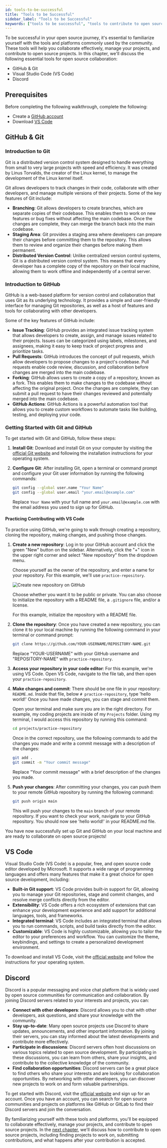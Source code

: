 ```yaml
---
id: tools-to-be-successful
title: "Tools to be Successful"
sidebar_label: "Tools to be Successful"
keywords: ["tools to be successful", "tools to contribute to open source projects", "Github & Git", "GitHub", "Git", "Getting Started with Git and GitHub", "Git tutorial", "VS Code", "VS Code and Git tutorial", "VS Code benefits", "contributing to open source with VS Code", "Discord", "Discord benefits when contributing to open source projects", "contributing to open source", "Open Source", "Open Source Community"]
---
```


To be successful in your open source journey, it's essential to familiarize yourself with the tools and platforms commonly used by the community. These tools will help you collaborate effectively, manage your projects, and contribute to open source projects. In this chapter, we'll discuss the following essential tools for open source collaboration:

- GitHub & Git
- Visual Studio Code (VS Code)
- Discord

## Prerequisites

Before completing the following walkthrough, complete the following:

- Create a [GitHub account](https://github.com/)
- Download [VS Code](https://code.visualstudio.com/)

## GitHub & Git

### Introduction to Git

Git is a distributed version control system designed to handle everything from small to very large projects with speed and efficiency. It was created by Linus Torvalds, the creator of the Linux kernel, to manage the development of the Linux kernel itself.

Git allows developers to track changes in their code, collaborate with other developers, and manage multiple versions of their projects. Some of the key features of Git include:

- **Branching**: Git allows developers to create branches, which are separate copies of their codebase. This enables them to work on new features or bug fixes without affecting the main codebase. Once the changes are complete, they can merge the branch back into the main codebase.
- **Staging Area**: Git provides a staging area where developers can prepare their changes before committing them to the repository. This allows them to review and organize their changes before making them permanent.
- **Distributed Version Control**: Unlike centralized version control systems, Git is a distributed version control system. This means that every developer has a complete copy of the repository on their local machine, allowing them to work offline and independently of a central server.

### Introduction to GitHub

GitHub is a web-based platform for version control and collaboration that uses Git as its underlying technology. It provides a simple and user-friendly interface for managing Git repositories, as well as a host of features and tools for collaborating with other developers.

Some of the key features of GitHub include:

- **Issue Tracking**: GitHub provides an integrated issue tracking system that allows developers to create, assign, and manage issues related to their projects. Issues can be categorized using labels, milestones, and assignees, making it easy to keep track of project progress and prioritize tasks.
- **Pull Requests**: GitHub introduces the concept of pull requests, which allow developers to propose changes to a project's codebase. Pull requests enable code review, discussion, and collaboration before changes are merged into the main codebase.
- **Forking**: GitHub allows users to create a copy of a repository, known as a fork. This enables them to make changes to the codebase without affecting the original project. Once the changes are complete, they can submit a pull request to have their changes reviewed and potentially merged into the main codebase.
- **GitHub Actions**: GitHub Actions is a powerful automation tool that allows you to create custom workflows to automate tasks like building, testing, and deploying your code.

### Getting Started with Git and GitHub

To get started with Git and GitHub, follow these steps:

1. **Install Git**: Download and install Git on your computer by visiting the [official Git website](https://git-scm.com/) and following the installation instructions for your operating system.

2. **Configure Git**: After installing Git, open a terminal or command prompt and configure your Git user information by running the following commands:

    ```bash
    git config --global user.name "Your Name"
    git config --global user.email "your.email@example.com"
    ```

    Replace `Your Name` with your full name and `your.email@example.com` with the email address you used to sign up for GitHub.

#### Practicing Contributing with VS Code

To practice using GitHub, we're going to walk through creating a repository, cloning the repository, making changes, and pushing those changes.

1. **Create a new repository**: Log in to your GitHub account and click the green "New" button on the sidebar. Alternatively, click the "+" icon in the upper right corner and select "New repository" from the dropdown menu.

   Choose yourself as the owner of the repository, and enter a name for your repository. For this example, we'll use `practice-repository`.

   ![Create new repository on GitHub](../_assets/images/new-repo.png)

   Choose whether you want it to be public or private. You can also choose to initialize the repository with a README file, a `.gitignore` file, and/or a license.

   For this example, initialize the repository with a README file.

2. **Clone the repository**: Once you have created a new repository, you can clone it to your local machine by running the following command in your terminal or command prompt:

    ```bash
    git clone https://github.com/YOUR-USERNAME/REPOSITORY-NAME.git
    ```

    Replace "YOUR-USERNAME" with your GitHub username and "REPOSITORY-NAME" with `practice-repository`.

3. **Access your repository in your code editor**: For this example, we're using VS Code. Open VS Code, navigate to the file tab, and then open your `practice-repository`.

4. **Make changes and commit**: There should be one file in your repository: `README.md`. Inside that file, below `# practice-repository`, type 'hello world!' Once you have made changes, you can stage and commit them.

   Open your terminal and make sure you are in the right directory. For example, my coding projects are inside of my `Projects` folder. Using my terminal, I would access this repository by running this command:

   ```bash
   cd projects/practice-repository
   ```

   Once in the correct repository, use the following commands to add the changes you made and write a commit message with a description of the changes:

   ```bash
   git add .
   git commit -m "Your commit message"
   ```

   Replace "Your commit message" with a brief description of the changes you made.

5. **Push your changes**: After committing your changes, you can push them to your remote GitHub repository by running the following command:

   ```bash
   git push origin main
   ```

   This will push your changes to the `main` branch of your remote repository. If you want to check your work, navigate to your GitHub repository. You should now see 'hello world!' in your README.md file.

You have now successfully set up Git and GitHub on your local machine and are ready to collaborate on open source projects!

## VS Code

Visual Studio Code (VS Code) is a popular, free, and open source code editor developed by Microsoft. It supports a wide range of programming languages and offers many features that make it a great choice for open source development, including:

- **Built-in Git support**: VS Code provides built-in support for Git, allowing you to manage your Git repositories, stage and commit changes, and resolve merge conflicts directly from the editor.
- **Extensibility**: VS Code offers a rich ecosystem of extensions that can enhance your development experience and add support for additional languages, tools, and frameworks.
- **Integrated terminal**: VS Code includes an integrated terminal that allows you to run commands, scripts, and build tasks directly from the editor.
- **Customizable**: VS Code is highly customizable, allowing you to tailor the editor to your preferences and workflow. You can customize the theme, keybindings, and settings to create a personalized development environment.

To download and install VS Code, visit the [official website](https://code.visualstudio.com/) and follow the instructions for your operating system.

## Discord

Discord is a popular messaging and voice chat platform that is widely used by open source communities for communication and collaboration. By joining Discord servers related to your interests and projects, you can:

- **Connect with other developers**: Discord allows you to chat with other developers, ask questions, and share your knowledge with the community.
- **Stay up-to-date**: Many open source projects use Discord to share updates, announcements, and other important information. By joining their servers, you can stay informed about the latest developments and contribute more effectively.
- **Participate in discussions**: Discord servers often host discussions on various topics related to open source development. By participating in these discussions, you can learn from others, share your insights, and contribute to the collective knowledge of the community.
- **Find collaboration opportunities**: Discord servers can be a great place to find others who share your interests and are looking for collaboration opportunities. By networking with other developers, you can discover new projects to work on and form valuable partnerships.

To get started with Discord, visit the [official website](https://discord.com/) and sign up for an account. Once you have an account, you can search for open source communities and projects on platforms like GitHub or GitLab to find their Discord servers and join the conversation.

By familiarizing yourself with these tools and platforms, you'll be equipped to collaborate effectively, manage your projects, and contribute to open source projects. In the [next chapter](how-to-contribute-to-open-source.md), we'll discuss how to contribute to open source projects, including finding projects to work on, submitting contributions, and what happens after your contribution is accepted.
